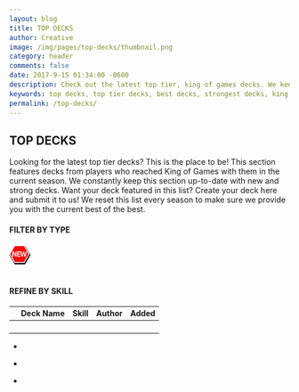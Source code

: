 ```yaml
---
layout: blog
title: TOP DECKS
author: Creative
image: /img/pages/top-decks/thumbnail.png
category: header
comments: false
date: 2017-9-15 01:34:00 -0600
description: Check out the latest top tier, king of games decks. We keep this list up-to-date to provide you with current season's strongest and best decks.
keywords: top decks, top tier decks, best decks, strongest decks, king of games decks
permalink: /top-decks/  
---
```


<div class="section">
    <h2>TOP DECKS</h2>
    <p>Looking for the latest top tier decks? This is the place to be! This section features decks from players who reached King of Games with them in the current season. We constantly keep this section up-to-date with new and strong decks. Want your deck featured in this list? Create your deck here and submit it to us! We reset this list every season to make sure we provide you with the current best of the best.</p>
</div>

<div class="section">
    <h4>FILTER BY TYPE</h4>
    <div class="decktype-filter row" data-bind="foreach: deckTypes">
        <div class="btn-wrapper col-sm-6 col-md-4 col-lg-3">
            <img class="decktype-new" data-bind="css: { hidden: $root.deckTypeHasNewDecks($data) == false }" src="/img/assets/new.png" />
            <div class="btn-decktype" data-bind="css: { active: $root.activeDeckType() === $rawData }, click: $root.filterByType">
                <img  class="decktype-card" data-bind="attr: { src: 'https://yugiohprices.com/api/card_image/' + card }" />
                <span class="decktype-display" data-bind="text: display"></span>
                <span class="decktype-count" data-bind="text: count"></span>
            </div>
        </div>
    </div>
</div>

<div class="section" id="SkillSelection" data-bind="css: { hidden: $root.filteredSkills().length == 0}">
    <h4>REFINE BY SKILL</h4>
    <div class="skill-filter row" data-bind="foreach: filteredSkills">
        <div class="btn-wrapper col-sm-4 col-md-3 col-lg-2">
            <span class="decktype-display" data-bind="text: $rawData, css: { active: $root.activeSkill() === $rawData }, click: $root.filterByTypeAndSkill"></span>
        </div>
    </div>
</div>

<div class="section">
    <table id="TopDecksTable" class="table">
        <thead>
            <tr>
                <th class="thumb-col"></th>
                <th class="name">Deck Name</th>
                <th class="skill">Skill</th>
                <th class="author">Author</th>
                <th class="added">Added</th>
            </tr>
        </thead>
        <tbody data-bind="foreach: pagedDecks">
            <tr>
                <td class="thumb-col">
                    <a data-bind="attr: { href: ' ' + url }">
                        <div class="thumbnail">
                            <img data-bind="attr: { src: 'https://yugiohprices.com/api/card_image/' + front }" class="portrait" />  
                        </div>
                    </a>
                </td>
                <td class="name"><a data-bind="attr: { href: ' ' + url }, text: name"></a></td>
                <td><a data-bind="attr: { href: ' ' + url }, text: skill" ></a></td>
                <td><a data-bind="attr: { href: ' ' + url }, text: author"></a></td>
                <td class="added"><a data-bind="attr: { href: ' ' + url }, text: created"></a></td>
            </tr>
        </tbody>
    </table>
</div>

<div class="section" data-bind="css: { hidden: $root.pages().length <= 1 }">
    <nav>
        <ul class="pagination" data-bind="css: { hidden: $root.currentPage() == 1 }">
            <li class="page-item previous" data-bind="click: function () { $root.selectPreviousPage($data) }">
                <a class="page-link" aria-label="Previous"><span class="fa fa-chevron-left" aria-hidden="true"></span></a>
            </li>
        </ul>
        <ul class="pagination pages" data-bind="foreach: $root.pages">
            <li class="page-item" data-bind="css: { active: $root.currentPage() === $rawData }, click: function () { $root.selectPage($data) }">
                <a class="page-link" data-bind="text: $rawData"></a>
            </li>
        </ul>
        <ul class="pagination" data-bind="css: { hidden: $root.currentPage() == $root.pages()[$root.pages().length - 1] }">
            <li class="page-item next" data-bind="click: function () { $root.selectNextPage($data) }">
                <a class="page-link" aria-label="Next"><span class="fa fa-chevron-right" aria-hidden="true"></span></a>
            </li>
        </ul>
    </nav>
</div>

<div class="clearfix"></div>